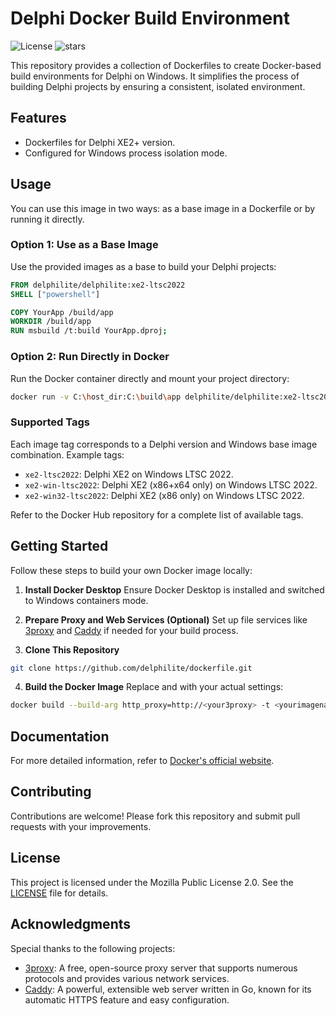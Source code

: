 # Delphi Docker Build Environment
![License](https://img.shields.io/github/license/delphilite/DockerFile)
![stars](https://img.shields.io/github/stars/delphilite/DockerFile.svg)

This repository provides a collection of Dockerfiles to create Docker-based build environments for Delphi on Windows. It simplifies the process of building Delphi projects by ensuring a consistent, isolated environment.

## Features
* Dockerfiles for Delphi XE2+ version.
* Configured for Windows process isolation mode.

## Usage
You can use this image in two ways: as a base image in a Dockerfile or by running it directly.

### Option 1: Use as a Base Image
Use the provided images as a base to build your Delphi projects:

```dockerfile
FROM delphilite/delphilite:xe2-ltsc2022
SHELL ["powershell"]

COPY YourApp /build/app
WORKDIR /build/app
RUN msbuild /t:build YourApp.dproj;
```

### Option 2: Run Directly in Docker
Run the Docker container directly and mount your project directory:

```bash
docker run -v C:\host_dir:C:\build\app delphilite/delphilite:xe2-ltsc2022 msbuild /t:build C:\build\app\YourApp.dproj
```

### Supported Tags
Each image tag corresponds to a Delphi version and Windows base image combination. Example tags:
- `xe2-ltsc2022`: Delphi XE2 on Windows LTSC 2022.
- `xe2-win-ltsc2022`: Delphi XE2 (x86+x64 only) on Windows LTSC 2022.
- `xe2-win32-ltsc2022`: Delphi XE2 (x86 only) on Windows LTSC 2022.

Refer to the Docker Hub repository for a complete list of available tags.

## Getting Started
Follow these steps to build your own Docker image locally:

1. **Install Docker Desktop**
   Ensure Docker Desktop is installed and switched to Windows containers mode.

2. **Prepare Proxy and Web Services (Optional)**
   Set up file services like [3proxy](https://github.com/3proxy/3proxy) and [Caddy](https://github.com/caddyserver/caddy) if needed for your build process.

3. **Clone This Repository**
```bash
git clone https://github.com/delphilite/dockerfile.git
```

4. **Build the Docker Image**
   Replace <your3proxy> and <yourimagename> with your actual settings:
```bash
docker build --build-arg http_proxy=http://<your3proxy> -t <yourimagename>:xe2-ltsc2022 -f Dockerfile-Full .
```

## Documentation
For more detailed information, refer to [Docker's official website](https://www.docker.com/get-started).

## Contributing
Contributions are welcome! Please fork this repository and submit pull requests with your improvements.

## License
This project is licensed under the Mozilla Public License 2.0. See the [LICENSE](LICENSE) file for details.

## Acknowledgments
Special thanks to the following projects:
- [3proxy](https://github.com/3proxy/3proxy): A free, open-source proxy server that supports numerous protocols and provides various network services.
- [Caddy](https://github.com/caddyserver/caddy): A powerful, extensible web server written in Go, known for its automatic HTTPS feature and easy configuration.

